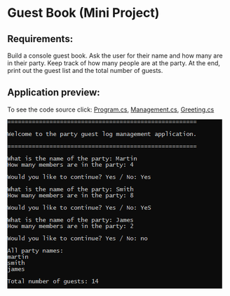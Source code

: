 # Guest Book (Mini Project)

## Requirements:

Build a console guest book. Ask the user for their name and how many are in their party. Keep track of how many people are at the party. At the end, print out the guest list and the total number of guests.

## Application preview:

To see the code source click: [Program.cs](https://github.com/Thesnowmanndev/CSharp-Education/blob/main/CSharp-Mastercourse/Applications/Console%20Applications/App%2018%20-%20Guest%20book/GuestBook/Program.cs), [Management.cs](https://github.com/Thesnowmanndev/CSharp-Education/blob/main/CSharp-Mastercourse/Applications/Console%20Applications/App%2018%20-%20Guest%20book/GuestBook/Management.cs), [Greeting.cs](https://github.com/Thesnowmanndev/CSharp-Education/blob/main/CSharp-Mastercourse/Applications/Console%20Applications/App%2018%20-%20Guest%20book/GuestBook/Greeting.cs)

![application](https://github.com/Thesnowmanndev/CSharp-Education/blob/main/CSharp-Mastercourse/Applications/Console%20Applications/App%2018%20-%20Guest%20book/application.png?raw=true)

